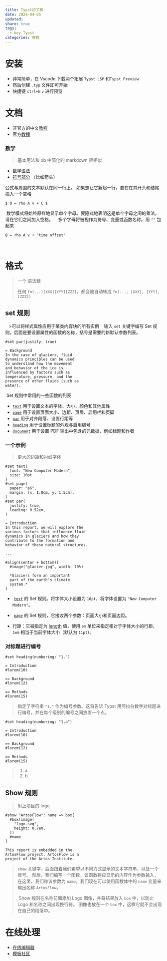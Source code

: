 ```yaml
---
title: Typst初了解
date: 2024-04-05
updated: 
share: true
tags:
  - key_Typst
categories: 教程
---
```

# 安装
- 非常简单，在 Vscode 下载两个拓展 `Typst LSP` 和`Typst Preview`
- 然后创建 `.typ` 文件即可开始
- 快捷键 `ctrl+k` `v` 进行预览

# 文档
- 非官方的中文[教程](https://typst-doc-cn.github.io/docs/tutorial/)
- 官方[教程](https://typst.app/docs/)

### 数学
>  基本用法和 ob 中简化的 markdown 很相似

-  [数学语法](https://typst-doc-cn.github.io/docs/reference/math/)
-  [符号部分](https://typst-doc-cn.github.io/docs/reference/symbols/sym/) （比如箭头） 

公式与周围的文本默认在同一行上。
如果想让它新起一行，要在在其开头和结尾插入一个空格
```
$ Q = rho A v + C $
```


 数学模式将始终原样地显示单个字母。要隐式地表明这是单个字母之间的乘法，请在它们之间加入空格。
 
 多个字母将被视作为符号、变量或函数名称。用 `""` 包起来
```
Q = rho A v + "time offset"
```
 
# 格式
>一个 语法糖
>
>任何 `fn(...)[XXX][YYY][ZZZ]`，都会被自动转成 `fn(..., [XXX], [YYY], [ZZZ])`


##  set 规则
  
 >可以将样式属性应用于某类内容块的所有实例
 
 输入 `set` 关键字编写 Set 规则，后面是要设置属性的函数的名称，括号是需要的新默认参数列表。
```
#set par(justify: true)

= Background
In the case of glaciers, fluid
dynamics principles can be used
to understand how the movement
and behavior of the ice is
influenced by factors such as
temperature, pressure, and the
presence of other fluids (such as
water).
```

 Set 规则中常用的一些函数的列表
- [`text`](https://typst-doc-cn.github.io/docs/reference/text/text/) 用于设置文本的字体、大小、颜色和其他属性
- [`page`](https://typst-doc-cn.github.io/docs/reference/layout/page/) 用于设置页面大小、边距、页眉、启用栏和页脚
- [`par`](https://typst-doc-cn.github.io/docs/reference/model/par/) 用于对齐段落、设置行距等
- [`heading`](https://typst-doc-cn.github.io/docs/reference/model/heading/) 用于设置标题的外观与启用编号
- [`document`](https://typst-doc-cn.github.io/docs/reference/model/document/) 用于设置 PDF 输出中包含的元数据，例如标题和作者

### 一个示例
>更大的边距和衬线字体

```
#set text(
  font: "New Computer Modern",
  size: 10pt
)
#set page(
  paper: "a6",
  margin: (x: 1.8cm, y: 1.5cm),
)
#set par(
  justify: true,
  leading: 0.52em,
)

= Introduction
In this report, we will explore the
various factors that influence fluid
dynamics in glaciers and how they
contribute to the formation and
behavior of these natural structures.

...

#align(center + bottom)[
  #image("glacier.jpg", width: 70%)

  *Glaciers form an important
  part of the earth's climate
  system.*
]
```

-  [`text`](https://typst-doc-cn.github.io/docs/reference/text/text/) 的 Set 规则。将字体大小设置为 `10pt`，将字体设置为 `"New Computer Modern"`。

-  [`page`](https://typst-doc-cn.github.io/docs/reference/layout/page/) 的 Set 规则，它接收两个参数：页面大小和页面边距。

- 行距：它被指定为 [length](https://typst-doc-cn.github.io/docs/reference/layout/length/) 值，使用 `em` 单位来指定相对于字体大小的行距，`1em` 相当于当前字体大小（默认为 `11pt`）。

### 对标题进行编号
```
#set heading(numbering: "1.")

= Introduction
#lorem(10)

== Background
#lorem(12)

== Methods
#lorem(15)
```

>指定了字符串 `"1."` 作为编号参数。这将告诉 Typst 用阿拉伯数字对标题进行编号，并在每个级别的编号之间放置一个点。

```
#set heading(numbering: "1.a")

= Introduction
#lorem(10)

== Background
#lorem(12)

== Methods
#lorem(15)
```

>1. a
>1. b

## Show 规则
>附上项目的 logo
```
#show "ArtosFlow": name => box[
  #box(image(
    "logo.svg",
    height: 0.7em,
  ))
  #name
]

This report is embedded in the
ArtosFlow project. ArtosFlow is a
project of the Artos Institute.
```

> `show` 关键字，后面跟着我们希望以不同方式显示的文本字符串，以及一个冒号。
> 然后，我们编写一个函数，该函数将应显示的内容作为参数输入，在这里，我们称该参数为 `name`。我们现在可以使用函数体中的 `name` 变量来输出名称 `ArtosFlow`。
> 
>  Show 规则在名称前面添加 Logo 图像，并将结果放入 `box` 中，以防止 Logo 和名称之间出现换行符。 图像也放在一个 `box` 中，这样它就不会出现在自己的段落中。

# 在线处理
- [在线编辑器](https://typst.app/)
- [模板社区](https://typst.app/universe/search?kind=templates)